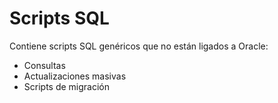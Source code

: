 # Scripts SQL

Contiene scripts SQL genéricos que no están ligados a Oracle:
- Consultas
- Actualizaciones masivas
- Scripts de migración
